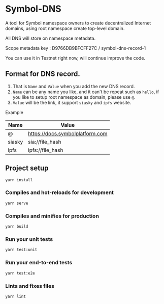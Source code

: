 # Symbol-DNS

A tool for Symbol namespace owners to create decentralized Internet domains, using root namespace create top-level domain.

All DNS will store on namespace metadata.

Scope metadata key : D9766DB9BFCFF27C / symbol-dns-record-1

You can use it in Testnet right now, will continue improve the code.

## Format for DNS record.

1. That is `Name` and `Value` when you add the new DNS record.
2. `Name` can be any name you like, and it can't be repeat such as `hello`, if you like to setup root namespace as domain, please use `@`.
3. `Value` will be the link, it support `siasky` and `ipfs` website.

Example

| Name   | Value                           |
| ------ | ------------------------------- |
| @      | https://docs.symbolplatform.com |
| siasky | sia://file_hash                 |
| ipfs   | ipfs://file_hash                |

## Project setup

```
yarn install
```

### Compiles and hot-reloads for development

```
yarn serve
```

### Compiles and minifies for production

```
yarn build
```

### Run your unit tests

```
yarn test:unit
```

### Run your end-to-end tests

```
yarn test:e2e
```

### Lints and fixes files

```
yarn lint
```
